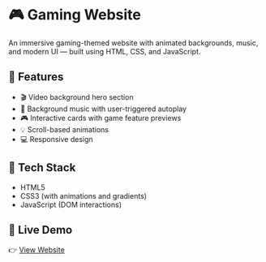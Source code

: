 # 🎮 Gaming Website

An immersive gaming-themed website with animated backgrounds, music, and modern UI — built using HTML, CSS, and JavaScript.

## 🚀 Features

- 🎬 Video background hero section
- 🎵 Background music with user-triggered autoplay
- 🎮 Interactive cards with game feature previews
- 💡 Scroll-based animations
- 💻 Responsive design

## 📁 Tech Stack

- HTML5
- CSS3 (with animations and gradients)
- JavaScript (DOM interactions)

## 🔗 Live Demo

👉 [View Website](https://unknown122-coder.github.io/gaming-website/)
